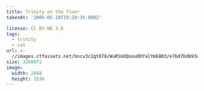 ```yaml
---
title: Trinity on the floor
takenAt: '2005-05-10T15:20:35.000Z'

license: CC BY-ND 3.0
tags:
  - trinity
  - cat
url: >-
  //images.ctfassets.net/bncv3c2gt878/WuRSUdQoouODYalYmE803/e7bd7bd693e3b6064bfea99a7ed54e63/trinity-on-the-floor_4321111929_o
size: 3260971
image:
  width: 2048
  height: 1536
---
```

